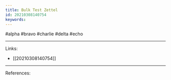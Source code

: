 ```yaml
---
title: Bulk Test Zettel
id: 20210308140754
keywords:
---
```

#alpha #bravo #charlie #delta #echo

---
Links:

- [[20210308140754]]

---
References:
